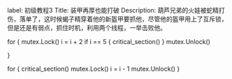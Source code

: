 
label: 初级教程3
Title: 装甲再厚也能打破
Description: 葫芦兄弟的火娃被蛇精打伤，落单了，这时候蝎子精穿着他的新盔甲要抓他，尽管他的盔甲用上了互斥锁，但是还是有弱点，抓住时机，利用两个线程，一举击败他。


for {
	mutex.Lock()
	i = i + 2
	if i == 5 {
     critical_section()
  }
	mutex.Unlock()
  
}

for {
	critical_section()
	mutex.Lock()
	i = i - 1
	mutex.Unlock()
 }

